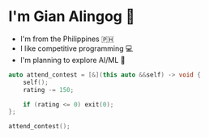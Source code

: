 # I'm Gian Alingog 👋
- I'm from the Philippines 🇵🇭
- I like competitive programming 💻
- I'm planning to explore AI/ML 🧠

```c++
auto attend_contest = [&](this auto &&self) -> void {
    self();
    rating -= 150;

    if (rating <= 0) exit(0);
};

attend_contest();
```
